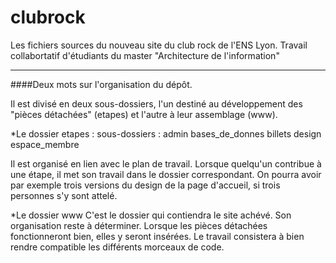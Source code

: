 clubrock
========

Les fichiers sources du nouveau site du club rock de l'ENS Lyon. 
Travail collabortatif d'étudiants du master "Architecture de l'information"
***
####Deux mots sur l'organisation du dépôt.

Il est divisé en deux sous-dossiers, l'un destiné au développement des "pièces détachées" (etapes)  et l'autre à leur assemblage (www).

*Le dossier etapes : 
sous-dossiers : admin bases\_de\_donnes billets design espace_membre

Il est organisé en lien avec le plan de travail. Lorsque quelqu'un contribue à une étape, il met son travail dans le dossier correspondant. On pourra avoir par exemple trois versions du design de la page d'accueil, si trois personnes s'y sont attelé. 

*Le dossier www
C'est le dossier qui contiendra le site achévé. Son organisation reste à déterminer. Lorsque les pièces détachées fonctionneront bien, elles y seront insérées. Le travail consistera à bien rendre compatible les différents morceaux de code.  

